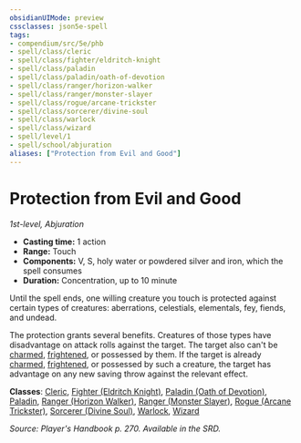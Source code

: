 ```yaml
---
obsidianUIMode: preview
cssclasses: json5e-spell
tags:
- compendium/src/5e/phb
- spell/class/cleric
- spell/class/fighter/eldritch-knight
- spell/class/paladin
- spell/class/paladin/oath-of-devotion
- spell/class/ranger/horizon-walker
- spell/class/ranger/monster-slayer
- spell/class/rogue/arcane-trickster
- spell/class/sorcerer/divine-soul
- spell/class/warlock
- spell/class/wizard
- spell/level/1
- spell/school/abjuration
aliases: ["Protection from Evil and Good"]
---
```

# Protection from Evil and Good
*1st-level, Abjuration*  

- **Casting time:** 1 action
- **Range:** Touch
- **Components:** V, S, holy water or powdered silver and iron, which the spell consumes
- **Duration:** Concentration, up to 10 minute

Until the spell ends, one willing creature you touch is protected against certain types of creatures: aberrations, celestials, elementals, fey, fiends, and undead.

The protection grants several benefits. Creatures of those types have disadvantage on attack rolls against the target. The target also can't be [charmed](z_compendium/rules/conditions.md#charmed), [frightened](z_compendium/rules/conditions.md#frightened), or possessed by them. If the target is already [charmed](z_compendium/rules/conditions.md#charmed), [frightened](z_compendium/rules/conditions.md#frightened), or possessed by such a creature, the target has advantage on any new saving throw against the relevant effect.

**Classes**: [Cleric](z_compendium/classes/cleric.md), [Fighter (Eldritch Knight)](z_compendium/classes/fighter-eldritch-knight.md), [Paladin (Oath of Devotion)](z_compendium/classes/paladin-oath-of-devotion.md), [Paladin](z_compendium/classes/paladin.md), [Ranger (Horizon Walker)](z_compendium/classes/ranger-horizon-walker-xge.md), [Ranger (Monster Slayer)](z_compendium/classes/ranger-monster-slayer-xge.md), [Rogue (Arcane Trickster)](z_compendium/classes/rogue-arcane-trickster.md), [Sorcerer (Divine Soul)](z_compendium/classes/sorcerer-divine-soul-xge.md), [Warlock](z_compendium/classes/warlock.md), [Wizard](z_compendium/classes/wizard.md)

*Source: Player's Handbook p. 270. Available in the SRD.*